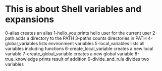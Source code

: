 # This is about Shell variables and expansions
0-alias creates an alias
1-hello_you prints hello user for the current user
2-path adds a directory to the PATH
3-paths counts directories in PATH
4-global_variables lists environment variables
5-local_variables lists all variables including functions
6-create_local_variable creates a new local variable
7-create_global_variable creates a new global variable
8-true_knowledge prints result of addition
9-divide_and_rule divides two variables
